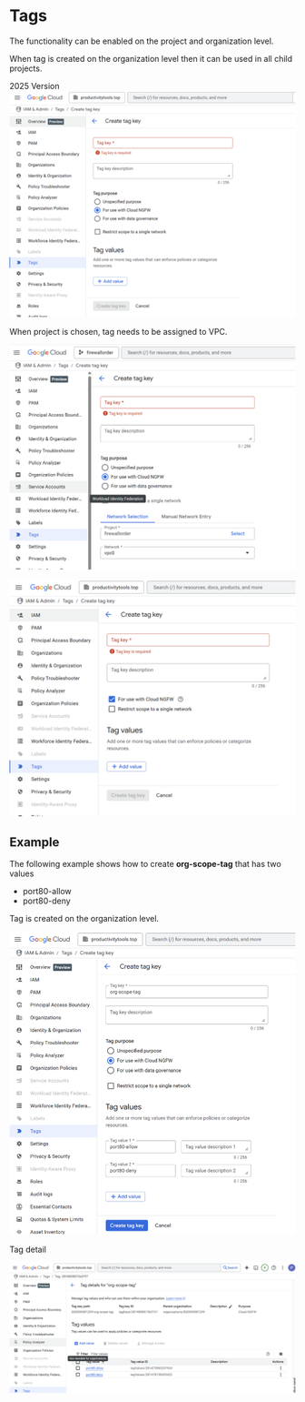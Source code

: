 # Tags

The functionality can be enabled on the project and organization level. 

When tag is created on the organization level then it can be used in all child projects.

2025 Version
![2025-version](./Images/2025-version.png)

When project is chosen, tag needs to be assigned to VPC.

![project-level-tag](./Images/project-level-tag.png)

![current-view](./Images/current-view.png)

## Example

The following example shows how to create **org-scope-tag** that has two values
- port80-allow
- port80-deny

Tag is created on the organization level.

![tag-example-80](./Images/tag-example-80.png)

Tag detail

![tag-example-80-created](./images/tag-example-80-created.png)